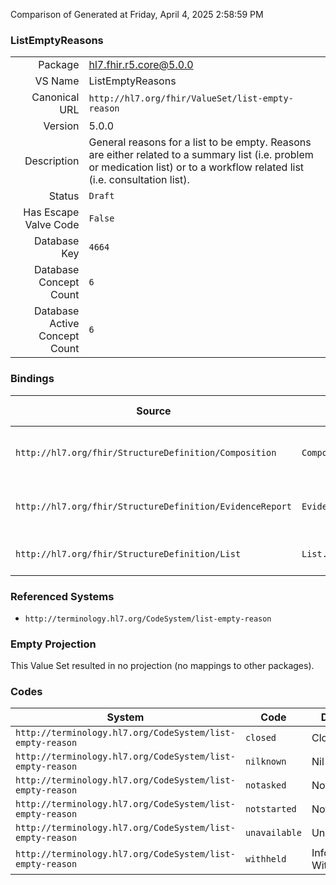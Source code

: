 Comparison of 
Generated at Friday, April 4, 2025 2:58:59 PM

### ListEmptyReasons

|      |     |
| ---: | --- |
| Package | hl7.fhir.r5.core@5.0.0 |
| VS Name | ListEmptyReasons |
| Canonical URL | `http://hl7.org/fhir/ValueSet/list-empty-reason` |
| Version | 5.0.0 |
| Description | General reasons for a list to be empty. Reasons are either related to a summary list (i.e. problem or medication list) or to a workflow related list (i.e. consultation list). |
| Status | `Draft` |
| Has Escape Valve Code | `False` |
| Database Key | `4664` |
| Database Concept Count | `6` |
| Database Active Concept Count | `6` |
### Bindings

| Source | Element | Binding | Strength | Element Short |
| ------ | ------- | ------- | -------- | ------------- |
| `http://hl7.org/fhir/StructureDefinition/Composition` | `Composition.section.emptyReason` | `http://hl7.org/fhir/ValueSet/list-empty-reason` | `Preferred` | Why the section is empty |
| `http://hl7.org/fhir/StructureDefinition/EvidenceReport` | `EvidenceReport.section.emptyReason` | `http://hl7.org/fhir/ValueSet/list-empty-reason` | `Preferred` | Why the section is empty |
| `http://hl7.org/fhir/StructureDefinition/List` | `List.emptyReason` | `http://hl7.org/fhir/ValueSet/list-empty-reason` | `Preferred` | Why list is empty |

### Referenced Systems

* `http://terminology.hl7.org/CodeSystem/list-empty-reason`
### Empty Projection

This Value Set resulted in no projection (no mappings to other packages).

### Codes

| System | Code | Display |
| ------ | ---- | ------- |
| `http://terminology.hl7.org/CodeSystem/list-empty-reason` | `closed` | Closed |
| `http://terminology.hl7.org/CodeSystem/list-empty-reason` | `nilknown` | Nil Known |
| `http://terminology.hl7.org/CodeSystem/list-empty-reason` | `notasked` | Not Asked |
| `http://terminology.hl7.org/CodeSystem/list-empty-reason` | `notstarted` | Not Started |
| `http://terminology.hl7.org/CodeSystem/list-empty-reason` | `unavailable` | Unavailable |
| `http://terminology.hl7.org/CodeSystem/list-empty-reason` | `withheld` | Information Withheld |
